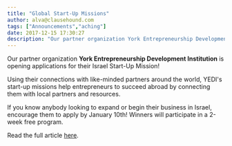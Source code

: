 ```yaml
---
title: "Global Start-Up Missions"
author: alva@clausehound.com
tags: ["Announcements","aching"]
date: 2017-12-15 17:30:27
description: "Our partner organization York Entrepreneurship Development Institution is opening applications for their Israel Start-Up Mission!"
---
```




Our partner organization **York Entrepreneurship Development Institution** is opening applications for their Israel Start-Up Mission!

Using their connections with like-minded partners around the world, YEDI's start-up missions help entrepreneurs to succeed abroad by connecting them with local partners and resources.

If you know anybody looking to expand or begin their business in Israel, encourage them to apply by January 10th! Winners will participate in a 2-week free program.

Read the full article [here](http://www.yedinstitute.org/programs/global-missions/).
